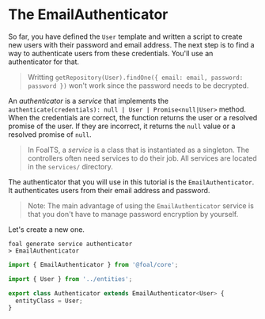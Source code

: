 # The EmailAuthenticator

So far, you have defined the `User` template and written a script to create new users with their password and email address. The next step is to find a way to authenticate users from these credentials. You'll use an authenticator for that.

> Writting `getRepository(User).findOne({ email: email, password: password })` won't work since the password needs to be decrypted.

An *authenticator* is a *service* that implements the `authenticate(credentials): null | User | Promise<null|User>` method. When the credentials are correct, the function returns the user or a resolved promise of the user. If they are incorrect, it returns the `null` value or a resolved promise of `null`.

> In FoalTS, a *service* is a class that is instantiated as a singleton. The controllers often need services to do their job. All services are located in the `services/` directory.

The authenticator that you will use in this tutorial is the `EmailAuthenticator`. It authenticates users from their email address and password.

> Note: The main advantage of using the `EmailAuthenticator` service is that you don't have to manage password encryption by yourself.

Let's create a new one.

```
foal generate service authenticator
> EmailAuthenticator
```

```typescript
import { EmailAuthenticator } from '@foal/core';

import { User } from '../entities';

export class Authenticator extends EmailAuthenticator<User> {
  entityClass = User;
}

```
